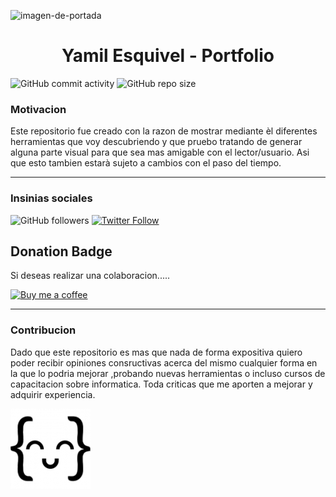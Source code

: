 ![imagen-de-portada](https://camo.githubusercontent.com/bcc89bdcce31adcbf1db9f2e49a0d85b1218e00d/68747470733a2f2f756e73706c6173682e636f6d2f626c6f672f636f6e74656e742f696d616765732f323032302f30382f666f6f7465722d616c742e6a7067)


<h1 align="center">                              Yamil Esquivel - Portfolio </h1>

![GitHub commit activity](https://img.shields.io/github/commit-activity/y/yamilesquivel/yamilesquivel.github.io?style=plastic)
![GitHub repo size](https://img.shields.io/github/repo-size/yamilesquivel/yamilesquivel.github.io)

### Motivacion

Este repositorio fue creado con la razon de mostrar mediante èl diferentes herramientas que voy descubriendo y
que pruebo tratando de generar alguna parte visual para que sea mas amigable con el lector/usuario. Asi que esto tambien estarà sujeto a cambios con el
paso del tiempo.  

- - - - -
###  Insinias sociales

  ![GitHub followers](https://img.shields.io/github/followers/yamilesquivel?style=social)
  [![Twitter Follow](https://img.shields.io/twitter/follow/yamilesquiveltw.svg?style=social&label=Follow)](https://twitter.com/yamilesquiveltw)
  
  
## Donation Badge 

  Si deseas realizar una colaboracion.....
  
  [![Buy me a coffee][buymeacoffee-shield]][buymeacoffee]

  [buymeacoffee]: https://www.buymeacoffee.com/qrxn95D
  [buymeacoffee-shield]: https://www.buymeacoffee.com/assets/img/custom_images/orange_img.png  
  
  
- - - - -

### Contribucion

Dado que este repositorio es mas que nada de forma expositiva quiero poder recibir opiniones consructivas acerca del mismo cualquier forma en la que lo podria mejorar ,probando nuevas herramientas o incluso cursos de capacitacion sobre informatica. 
Toda criticas que me aporten a mejorar y adquirir experiencia.

[![exercism](https://raw.githubusercontent.com/exercism/website-icons/master/emoji/exercism.png)](https://exercism.io/profiles/yamilesquivel)
